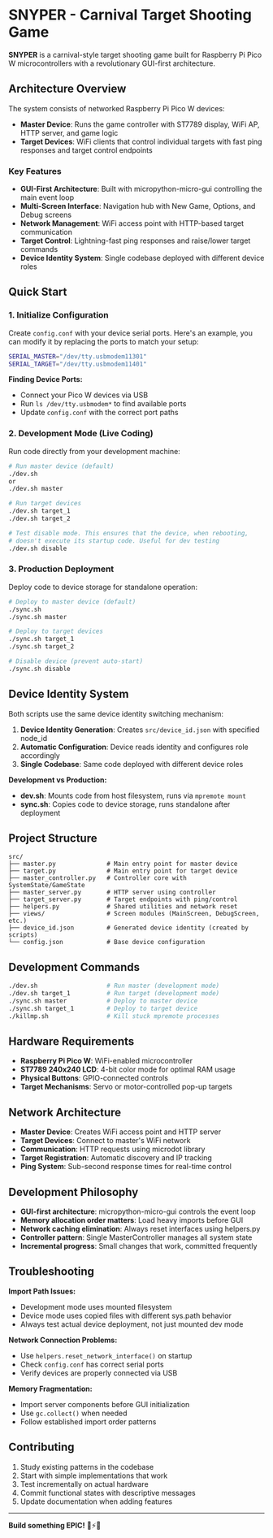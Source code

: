 # SNYPER - Carnival Target Shooting Game

**SNYPER** is a carnival-style target shooting game built for Raspberry Pi Pico W microcontrollers with a revolutionary GUI-first architecture.

## Architecture Overview

The system consists of networked Raspberry Pi Pico W devices:

- **Master Device**: Runs the game controller with ST7789 display, WiFi AP, HTTP server, and game logic
- **Target Devices**: WiFi clients that control individual targets with fast ping responses and target control endpoints

### Key Features

- **GUI-First Architecture**: Built with micropython-micro-gui controlling the main event loop
- **Multi-Screen Interface**: Navigation hub with New Game, Options, and Debug screens
- **Network Management**: WiFi access point with HTTP-based target communication
- **Target Control**: Lightning-fast ping responses and raise/lower target commands
- **Device Identity System**: Single codebase deployed with different device roles

## Quick Start

### 1. Initialize Configuration

Create `config.conf` with your device serial ports. Here's an example, you can modify it by replacing the ports to match your setup:

```bash
SERIAL_MASTER="/dev/tty.usbmodem11301"
SERIAL_TARGET="/dev/tty.usbmodem11401"
```

**Finding Device Ports:**

- Connect your Pico W devices via USB
- Run `ls /dev/tty.usbmodem*` to find available ports
- Update `config.conf` with the correct port paths

### 2. Development Mode (Live Coding)

Run code directly from your development machine:

```bash
# Run master device (default)
./dev.sh
or
./dev.sh master

# Run target devices
./dev.sh target_1
./dev.sh target_2

# Test disable mode. This ensures that the device, when rebooting,
# doesn't execute its startup code. Useful for dev testing
./dev.sh disable
```

### 3. Production Deployment

Deploy code to device storage for standalone operation:

```bash
# Deploy to master device (default)
./sync.sh
./sync.sh master

# Deploy to target devices
./sync.sh target_1
./sync.sh target_2

# Disable device (prevent auto-start)
./sync.sh disable
```

## Device Identity System

Both scripts use the same device identity switching mechanism:

1. **Device Identity Generation**: Creates `src/device_id.json` with specified node_id
2. **Automatic Configuration**: Device reads identity and configures role accordingly
3. **Single Codebase**: Same code deployed with different device roles

**Development vs Production:**

- **dev.sh**: Mounts code from host filesystem, runs via `mpremote mount`
- **sync.sh**: Copies code to device storage, runs standalone after deployment

## Project Structure

```
src/
├── master.py              # Main entry point for master device
├── target.py              # Main entry point for target device
├── master_controller.py   # Controller core with SystemState/GameState
├── master_server.py       # HTTP server using controller
├── target_server.py       # Target endpoints with ping/control
├── helpers.py             # Shared utilities and network reset
├── views/                 # Screen modules (MainScreen, DebugScreen, etc.)
├── device_id.json         # Generated device identity (created by scripts)
└── config.json            # Base device configuration
```

## Development Commands

```bash
./dev.sh                   # Run master (development mode)
./dev.sh target_1          # Run target (development mode)
./sync.sh master           # Deploy to master device
./sync.sh target_1         # Deploy to target device
./killmp.sh                # Kill stuck mpremote processes
```

## Hardware Requirements

- **Raspberry Pi Pico W**: WiFi-enabled microcontroller
- **ST7789 240x240 LCD**: 4-bit color mode for optimal RAM usage
- **Physical Buttons**: GPIO-connected controls
- **Target Mechanisms**: Servo or motor-controlled pop-up targets

## Network Architecture

- **Master Device**: Creates WiFi access point and HTTP server
- **Target Devices**: Connect to master's WiFi network
- **Communication**: HTTP requests using microdot library
- **Target Registration**: Automatic discovery and IP tracking
- **Ping System**: Sub-second response times for real-time control

## Development Philosophy

- **GUI-first architecture**: micropython-micro-gui controls the event loop
- **Memory allocation order matters**: Load heavy imports before GUI
- **Network caching elimination**: Always reset interfaces using helpers.py
- **Controller pattern**: Single MasterController manages all system state
- **Incremental progress**: Small changes that work, committed frequently

## Troubleshooting

**Import Path Issues:**

- Development mode uses mounted filesystem
- Device mode uses copied files with different sys.path behavior
- Always test actual device deployment, not just mounted dev mode

**Network Connection Problems:**

- Use `helpers.reset_network_interface()` on startup
- Check `config.conf` has correct serial ports
- Verify devices are properly connected via USB

**Memory Fragmentation:**

- Import server components before GUI initialization
- Use `gc.collect()` when needed
- Follow established import order patterns

## Contributing

1. Study existing patterns in the codebase
2. Start with simple implementations that work
3. Test incrementally on actual hardware
4. Commit functional states with descriptive messages
5. Update documentation when adding features

---

**Build something EPIC!** 🎯⚡🚀
